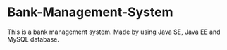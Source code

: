 # Bank-Management-System
This is a bank management system. Made by using Java SE, Java EE and MySQL database. 
